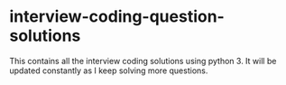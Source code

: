 # interview-coding-question-solutions
This contains all the interview coding solutions using python 3.  It will be updated constantly as I keep solving more questions.
